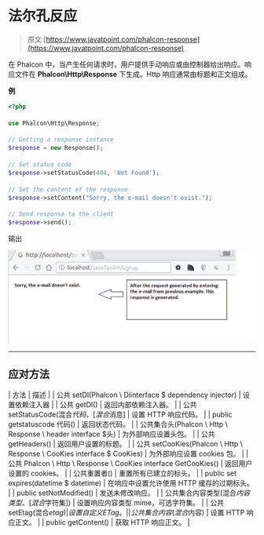 # 法尔孔反应

> 原文:[https://www.javatpoint.com/phalcon-response](https://www.javatpoint.com/phalcon-response)

在 Phalcon 中，当产生任何请求时，用户提供手动响应或由控制器给出响应。响应文件在 **Phalcon\Http\Response** 下生成。Http 响应通常由标题和正文组成。

**例**

```php
<?php

use Phalcon\Http\Response;

// Getting a response instance
$response = new Response();

// Set status code
$response->setStatusCode(404, 'Not Found');

// Set the content of the response
$response->setContent("Sorry, the e-mail doesn't exist.");

// Send response to the client
$response->send();

```

输出

![Phalcon Response 1](img/8258e7d9e3c731df9a03c507a12342c0.png)

* * *

## 应对方法

| 方法 | 描述 |
| 公共 setDI(Phalcon \ Diinterface $ dependency injector) | 设置依赖注入器 |
| 公共 getDI() | 返回内部依赖注入器。 |
| 公共 setStatusCode(混合$代码，[混合$消息] | 设置 HTTP 响应代码。 |
| public getstatuscode 代码() | 返回状态代码。 |
| 公共集合头(Phalcon \ Http \ Response \ header interface $头) | 为外部响应设置头包。 |
| 公共 getHeaders() | 返回用户设置的标题。 |
| 公共 setCooKies(Phalcon \ Http \ Response \ CooKies interface $ CooKies) | 为外部响应设置 cookies 包。 |
| 公共 Phalcon \ Http \ Response \ CooKies interface GetCooKies() | 返回用户设置的 cookies。 |
| 公共重置者() | 重置所有已建立的标头。 |
| public set expires(datetime $ datetime) | 在响应中设置允许使用 HTTP 缓存的过期标头。 |
| public setNotModified() | 发送未修改响应。 |
| 公共集合内容类型(混合$内容类型、[混合$字符集]) | 设置响应内容类型 mime，可选字符集。 |
| 公共 setEtag(混合$etag) | 设置自定义 ETag。 |
| 公共集合内容(混合$内容) | 设置 HTTP 响应正文。 |
| public getContent() | 获取 HTTP 响应正文。 |